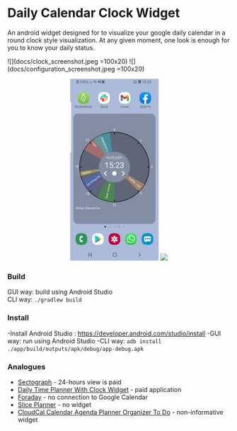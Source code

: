 # Daily Calendar Clock Widget
An android widget designed for to visualize your google daily calendar in a round clock style visualization.
At any given moment, one look is enough for you to know your daily status.

![](docs/clock_screenshot.jpeg =100x20)
![](docs/configuration_screenshot.jpeg =100x20)

<p align="center">
  <img src="docs/clock_screenshot.jpeg" width="200">
  <img src="configuration_screenshot.jpeg" width="200">
</p>


### Build
GUI way: build using Android Studio  
CLI way: ```./gradlew build```

### Install
-Install Android Studio : https://developer.android.com/studio/install
-GUI way: run using Android Studio
-CLI way: ```adb install ./app/build/outputs/apk/debug/app-debug.apk```

### Analogues
* [Sectograph](https://play.google.com/store/apps/details?id=prox.lab.calclock) - 24-hours view is paid
* [Daily Time Planner With Clock Widget](https://play.google.com/store/apps/details?id=com.sectograph.planner.time.clock.manager.reminder) - paid application
* [Foraday](https://play.google.com/store/apps/details?id=com.compscieddy.foradayapp) - no connection to Google Calendar
* [Slice Planner](https://play.google.com/store/apps/details?id=com.evopaper.sliceplanner&hl=ru) - no widget
* [CloudCal Calendar Agenda Planner Organizer To Do](https://play.google.com/store/apps/details?id=net.cloudcal.cal) - non-informative widget
